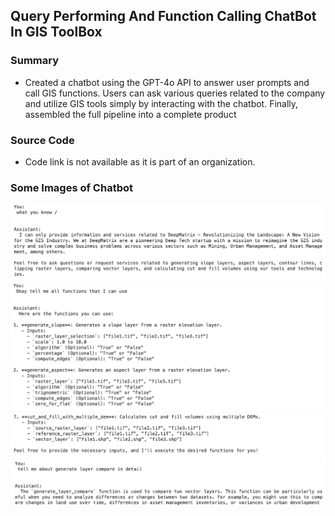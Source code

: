 ## Query Performing And Function Calling ChatBot In GIS ToolBox

### Summary

- Created a chatbot using the GPT-4o API to answer user prompts and call GIS functions. Users can ask various queries related to the company and utilize GIS tools simply by interacting with the chatbot. Finally, assembled the full pipeline into a complete product

### Source Code

- Code link is not available as it is part of an organization.

### Some Images of Chatbot

![](https://github.com/RustyGrackle/top_projects/blob/main/Images/chat/chat1.png)
![](https://github.com/RustyGrackle/top_projects/blob/main/Images/chat/chat2.png)
![](https://github.com/RustyGrackle/top_projects/blob/main/Images/chat/chat3.png)
![](https://github.com/RustyGrackle/top_projects/blob/main/Images/chat/chat4.png)
